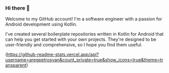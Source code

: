 ### Hi there 👋

Welcome to my GitHub account! I'm a software engineer with a passion for Android development using Kotlin.

I've created several boilerplate repositories written in Kotlin for Android that can help you get started with your own projects. They're designed to be user-friendly and comprehensive, so I hope you find them useful.

(https://github-readme-stats.vercel.app/api?username=aregpetrosyan&count_private=true&show_icons=true&theme=transparent)

<!--
**aregpetrosyan/aregpetrosyan** is a ✨ _special_ ✨ repository because its `README.md` (this file) appears on your GitHub profile.

Here are some ideas to get you started:

- 🔭 I’m currently working on ...
- 🌱 I’m currently learning ...
- 👯 I’m looking to collaborate on ...
- 🤔 I’m looking for help with ...
- 💬 Ask me about ...
- 📫 How to reach me: ...
- 😄 Pronouns: ...
- ⚡ Fun fact: ...
-->
